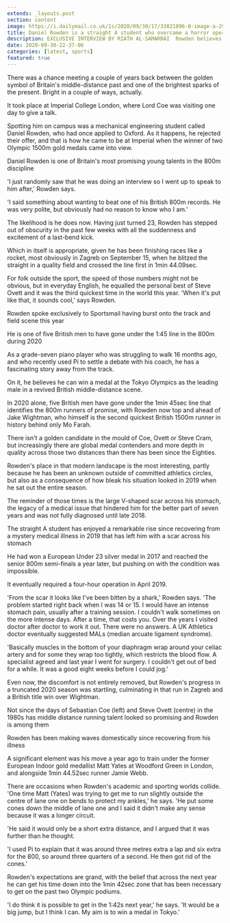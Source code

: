 ```yaml
---
extends: _layouts.post
section: content
image: https://i.dailymail.co.uk/1s/2020/09/30/17/33821096-0-image-a-29_1601485012057.jpg 
title: Daniel Rowden is a straight A student who overcame a horror operation and now wants Olympic glory 
description: EXCLUSIVE INTERVIEW BY RIATH AL-SAMARRAI  Rowden believes he can win a medal at the Tokyo Olympics as the leading male in a revived British middle-distance scene. 
date: 2020-09-30-22-37-06 
categories: [latest, sports] 
featured: true 
--- 
```

There was a chance meeting a couple of years back between the golden symbol of Britain's middle-distance past and one of the brightest sparks of the present. Bright in a couple of ways, actually.

It took place at Imperial College London, where Lord Coe was visiting one day to give a talk.

Spotting him on campus was a mechanical engineering student called Daniel Rowden, who had once applied to Oxford. As it happens, he rejected their offer, and that is how he came to be at Imperial when the winner of two Olympic 1500m gold medals came into view.

Daniel Rowden is one of Britain's most promising young talents in the 800m discipline

'I just randomly saw that he was doing an interview so I went up to speak to him after,' Rowden says.

'I said something about wanting to beat one of his British 800m records. He was very polite, but obviously had no reason to know who I am.'

The likelihood is he does now. Having just turned 23, Rowden has stepped out of obscurity in the past few weeks with all the suddenness and excitement of a last-bend kick.

Which in itself is appropriate, given he has been finishing races like a rocket, most obviously in Zagreb on September 15, when he blitzed the straight in a quality field and crossed the line first in 1min 44.09sec.

For folk outside the sport, the speed of those numbers might not be obvious, but in everyday English, he equalled the personal best of Steve Ovett and it was the third quickest time in the world this year. 'When it's put like that, it sounds cool,' says Rowden. 

Rowden spoke exclusively to Sportsmail having burst onto the track and field scene this year

He is one of five British men to have gone under the 1:45 line in the 800m during 2020

As a grade-seven piano player who was struggling to walk 16 months ago, and who recently used Pi to settle a debate with his coach, he has a fascinating story away from the track.

On it, he believes he can win a medal at the Tokyo Olympics as the leading male in a revived British middle-distance scene.

In 2020 alone, five British men have gone under the 1min 45sec line that identifies the 800m runners of promise, with Rowden now top and ahead of Jake Wightman, who himself is the second quickest British 1500m runner in history behind only Mo Farah.

There isn't a golden candidate in the mould of Coe, Ovett or Steve Cram, but increasingly there are global medal contenders and more depth in quality across those two distances than there has been since the Eighties.

Rowden's place in that modern landscape is the most interesting, partly because he has been an unknown outside of committed athletics circles, but also as a consequence of how bleak his situation looked in 2019 when he sat out the entire season.

The reminder of those times is the large V-shaped scar across his stomach, the legacy of a medical issue that hindered him for the better part of seven years and was not fully diagnosed until late 2018.

The straight A student has enjoyed a remarkable rise since recovering from a mystery medical illness in 2019 that has left him with a scar across his stomach

He had won a European Under 23 silver medal in 2017 and reached the senior 800m semi-finals a year later, but pushing on with the condition was impossible.

It eventually required a four-hour operation in April 2019.

'From the scar it looks like I've been bitten by a shark,' Rowden says. 'The problem started right back when I was 14 or 15. I would have an intense stomach pain, usually after a training session. I couldn't walk sometimes on the more intense days. After a time, that costs you. Over the years I visited doctor after doctor to work it out. There were no answers. A UK Athletics doctor eventually suggested MALs (median arcuate ligament syndrome).

'Basically muscles in the bottom of your diaphragm wrap around your celiac artery and for some they wrap too tightly, which restricts the blood flow. A specialist agreed and last year I went for surgery. I couldn't get out of bed for a while. It was a good eight weeks before I could jog.'

Even now, the discomfort is not entirely removed, but Rowden's progress in a truncated 2020 season was startling, culminating in that run in Zagreb and a British title win over Wightman.

Not since the days of Sebastian Coe (left) and Steve Ovett (centre) in the 1980s has middle distance running talent looked so promising and Rowden is among them

Rowden has been making waves domestically since recovering from his illness

A significant element was his move a year ago to train under the former European Indoor gold medallist Matt Yates at Woodford Green in London, and alongside 1min 44.52sec runner Jamie Webb.

There are occasions when Rowden's academic and sporting worlds collide. 'One time Matt (Yates) was trying to get me to run slightly outside the centre of lane one on bends to protect my ankles,' he says. 'He put some cones down the middle of lane one and I said it didn't make any sense because it was a longer circuit.

'He said it would only be a short extra distance, and I argued that it was further than he thought.

'I used Pi to explain that it was around three metres extra a lap and six extra for the 800, so around three quarters of a second. He then got rid of the cones.'

Rowden's expectations are grand, with the belief that across the next year he can get his time down into the 1min 42sec zone that has been necessary to get on the past two Olympic podiums.

'I do think it is possible to get in the 1:42s next year,' he says. 'It would be a big jump, but I think I can. My aim is to win a medal in Tokyo.'

